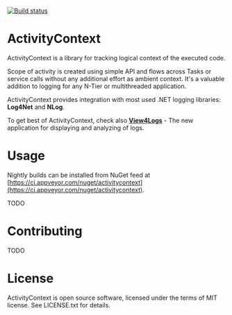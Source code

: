 [![Build status](https://ci.appveyor.com/api/projects/status/github/ERNICommunity/ActivityContext.NET?branch=develop&svg=true)](https://ci.appveyor.com/project/dorny/activitycontext-net/branch/develop)

# ActivityContext

ActivityContext is a library for tracking logical context of the executed code.

Scope of activity is created using simple API and flows across Tasks or service calls without any additional effort as ambient context.
It's a valuable addition to logging for any N-Tier or multithreaded application.

ActivityContext provides integration with most used .NET logging libraries: **Log4Net** and **NLog**.

To get best of ActivityContext, check also **[View4Logs](https://github.com/ERNICommunity/View4Logs)** - The new application for displaying and analyzing of logs.

# Usage

Nightly builds can be installed from NuGet feed at [https://ci.appveyor.com/nuget/activitycontext](https://ci.appveyor.com/nuget/activitycontext).

TODO

# Contributing

TODO

# License

ActivityContext is open source software, licensed under the terms of MIT license. See LICENSE.txt for details.
